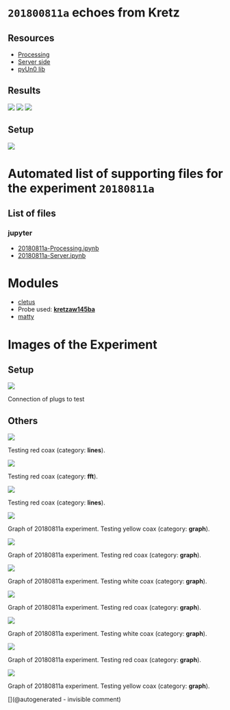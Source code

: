# `201800811a` echoes from Kretz

## Resources

* [Processing](/include/images/kretzaw145ba/20180811a/20180811a-Processing.ipynb)
* [Server side](/include/images/kretzaw145ba/20180811a/20180811a-Server.ipynb)
* [pyUn0 lib](/include/images/kretzaw145ba/20180811a/pyUn0.py)

## Results

![](/include/images/kretzaw145ba/20180811a/20180811a-3first-lines.jpg)
![](/include/images/kretzaw145ba/20180811a/20180811a-3first-lines-fft.jpg)
![](/include/images/kretzaw145ba/20180811a/20180811a-3first-lines-rawsignal.jpg)

## Setup

![](/include/images/kretzaw145ba/20180811a/P_20180811_190929.jpg)



# Automated list of supporting files for the __experiment `20180811a`__

## List of files

### jupyter

* [20180811a-Processing.ipynb](/include/images/kretzaw145ba/20180811a/20180811a-Processing.ipynb)
* [20180811a-Server.ipynb](/include/images/kretzaw145ba/20180811a/20180811a-Server.ipynb)





# Modules

* [cletus](/retired/cletus/)
* Probe used: __[kretzaw145ba](/include/probes/auto/kretzaw145ba.md)__
* [matty](/matty/)




# Images of the Experiment

## Setup

![](/include/images/kretzaw145ba/20180811a/P_20180811_190929.jpg)

Connection of plugs to test

## Others

![](/include/images/kretzaw145ba/20180811a/20180811a-3first-lines-rawsignal.jpg)

Testing red coax (category: __lines__).

![](/include/images/kretzaw145ba/20180811a/20180811a-3first-lines-fft.jpg)

Testing red coax (category: __fft__).

![](/include/images/kretzaw145ba/20180811a/20180811a-3first-lines.jpg)

Testing red coax (category: __lines__).

![](/include/images/kretzaw145ba/20180811a/images/20180811a-6.jpg)

Graph of 20180811a experiment. Testing yellow coax (category: __graph__).

![](/include/images/kretzaw145ba/20180811a/images/20180811a-3.jpg)

Graph of 20180811a experiment. Testing red coax (category: __graph__).

![](/include/images/kretzaw145ba/20180811a/images/20180811a-2.jpg)

Graph of 20180811a experiment. Testing white coax (category: __graph__).

![](/include/images/kretzaw145ba/20180811a/images/20180811a-4.jpg)

Graph of 20180811a experiment. Testing red coax (category: __graph__).

![](/include/images/kretzaw145ba/20180811a/images/20180811a-1.jpg)

Graph of 20180811a experiment. Testing white coax (category: __graph__).

![](/include/images/kretzaw145ba/20180811a/images/20180811a-5.jpg)

Graph of 20180811a experiment. Testing red coax (category: __graph__).

![](/include/images/kretzaw145ba/20180811a/images/20180811a-7.jpg)

Graph of 20180811a experiment. Testing yellow coax (category: __graph__).










[](@autogenerated - invisible comment)